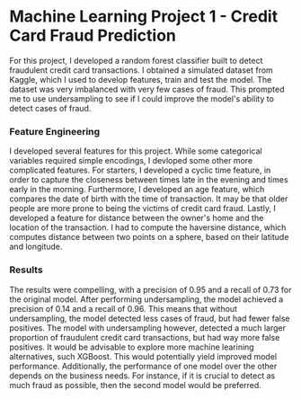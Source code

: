 # Machine Learning Project 1 - Credit Card Fraud Prediction
For this project, I developed a random forest classifier built to detect fraudulent credit card transactions. I obtained a simulated dataset from Kaggle, which I used to develop features, train and test the model. The dataset was very imbalanced with very few cases of fraud. This prompted me to use undersampling to see if I could improve the model's ability to detect cases of fraud.
### Feature Engineering
I developed several features for this project. While some categorical variables required simple encodings, I devloped some other more complicated features. For starters, I developed a cyclic time feature, in order to capture the closeness between times late in the evening and times early in the morning. Furthermore, I developed an age feature, which compares the date of birth with the time of transaction. It may be that older people are more prone to being the victims of credit card fraud. Lastly, I developed a feature for distance between the owner's home and the location of the transaction. I had to compute the haversine distance, which computes distance between two points on a sphere, based on their latitude and longitude.
### Results
The results were compelling, with a precision of 0.95 and a recall of 0.73 for the original model. After performing undersampling, the model achieved a precision of 0.14 and a recall of 0.96. This means that without undersampling, the model detected less cases of fraud, but had fewer false positives. The model with undersampling however, detected a much larger proportion of fraudulent credit card transactions, but had way more false positives. 
It would be advisable to explore more machine learining alternatives, such XGBoost. This would potentially yield improved model performance. Additionally, the performance of one model over the other depends on the business needs. For instance, if it is crucial to detect as much fraud as possible, then the second model would be preferred. 